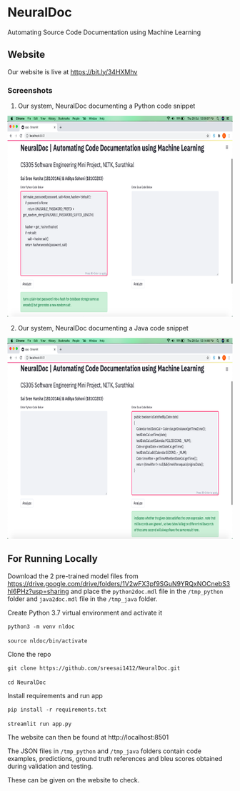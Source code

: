 # NeuralDoc

Automating Source Code Documentation using Machine Learning

## Website

Our website is live at https://bit.ly/34HXMhv

### Screenshots

1. Our system, NeuralDoc documenting a Python code snippet
<img src="https://github.com/sreesai1412/NeuralDoc/blob/main/screeshots/3.png" width="750" height="450" />

2. Our system, NeuralDoc documenting a Java code snippet
<img src="https://github.com/sreesai1412/NeuralDoc/blob/main/screeshots/4.png" width="750" height="450" />

## For Running Locally

Download the 2 pre-trained model files from https://drive.google.com/drive/folders/1V2wFX3pf9SGuN9YRQxNOCnebS3hI6PHz?usp=sharing and place the ```python2doc.mdl``` file in the ```/tmp_python``` folder and ```java2doc.mdl``` file in the ```/tmp_java``` folder.

Create Python 3.7 virtual environment and activate it
```
python3 -m venv nldoc

source nldoc/bin/activate 
```
Clone the repo
```
git clone https://github.com/sreesai1412/NeuralDoc.git 

cd NeuralDoc
```
Install requirements and run app
```
pip install -r requirements.txt

streamlit run app.py
```
The website can then be found at http://localhost:8501

The JSON files in ```/tmp_python``` and ```/tmp_java``` folders contain code examples, predictions, ground truth references and bleu scores obtained during validation and testing.

These can be given on the website to check.

